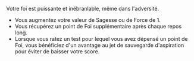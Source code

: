 ﻿---
id: general_feats_fr.md#fervent
name: Fervent
---
Votre foi est puissante et inébranlable, même dans l'adversité.

* Vous augmentez votre valeur de Sagesse ou de Force de 1.
* Vous récupérez un point de Foi supplémentaire après chaque repos long.
* Lorsque vous ratez un test pour lequel vous avez dépensé un point de Foi, vous bénéficiez d'un avantage au jet de sauvegarde d'aspiration pour éviter de baisser votre score.

